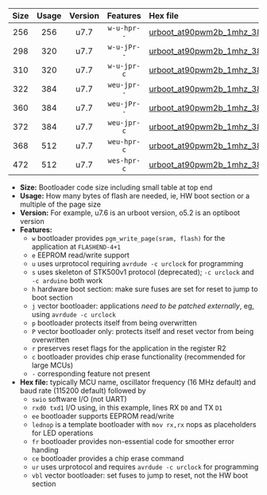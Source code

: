 |Size|Usage|Version|Features|Hex file|
|:-:|:-:|:-:|:-:|:--|
|256|256|u7.7|`w-u-hpr--`|[urboot_at90pwm2b_1mhz_38400bps_swio_rxd4_txd3_ur.hex](https://raw.githubusercontent.com/stefanrueger/urboot.hex/main/mcus/at90pwm2b/fcpu_1mhz/38400_bps/urboot_at90pwm2b_1mhz_38400bps_swio_rxd4_txd3_ur.hex)|
|298|320|u7.7|`w-u-jPr--`|[urboot_at90pwm2b_1mhz_38400bps_swio_rxd4_txd3_lednop_fr_ur_vbl.hex](https://raw.githubusercontent.com/stefanrueger/urboot.hex/main/mcus/at90pwm2b/fcpu_1mhz/38400_bps/urboot_at90pwm2b_1mhz_38400bps_swio_rxd4_txd3_lednop_fr_ur_vbl.hex)|
|310|320|u7.7|`w-u-jpr-c`|[urboot_at90pwm2b_1mhz_38400bps_swio_rxd4_txd3_lednop_fr_ce_ur_vbl.hex](https://raw.githubusercontent.com/stefanrueger/urboot.hex/main/mcus/at90pwm2b/fcpu_1mhz/38400_bps/urboot_at90pwm2b_1mhz_38400bps_swio_rxd4_txd3_lednop_fr_ce_ur_vbl.hex)|
|322|384|u7.7|`weu-jpr--`|[urboot_at90pwm2b_1mhz_38400bps_swio_rxd4_txd3_ee_ur_vbl.hex](https://raw.githubusercontent.com/stefanrueger/urboot.hex/main/mcus/at90pwm2b/fcpu_1mhz/38400_bps/urboot_at90pwm2b_1mhz_38400bps_swio_rxd4_txd3_ee_ur_vbl.hex)|
|360|384|u7.7|`weu-jPr--`|[urboot_at90pwm2b_1mhz_38400bps_swio_rxd4_txd3_ee_lednop_fr_ur_vbl.hex](https://raw.githubusercontent.com/stefanrueger/urboot.hex/main/mcus/at90pwm2b/fcpu_1mhz/38400_bps/urboot_at90pwm2b_1mhz_38400bps_swio_rxd4_txd3_ee_lednop_fr_ur_vbl.hex)|
|372|384|u7.7|`weu-jpr-c`|[urboot_at90pwm2b_1mhz_38400bps_swio_rxd4_txd3_ee_lednop_fr_ce_ur_vbl.hex](https://raw.githubusercontent.com/stefanrueger/urboot.hex/main/mcus/at90pwm2b/fcpu_1mhz/38400_bps/urboot_at90pwm2b_1mhz_38400bps_swio_rxd4_txd3_ee_lednop_fr_ce_ur_vbl.hex)|
|368|512|u7.7|`weu-hpr-c`|[urboot_at90pwm2b_1mhz_38400bps_swio_rxd4_txd3_ee_lednop_fr_ce_ur.hex](https://raw.githubusercontent.com/stefanrueger/urboot.hex/main/mcus/at90pwm2b/fcpu_1mhz/38400_bps/urboot_at90pwm2b_1mhz_38400bps_swio_rxd4_txd3_ee_lednop_fr_ce_ur.hex)|
|472|512|u7.7|`wes-hpr-c`|[urboot_at90pwm2b_1mhz_38400bps_swio_rxd4_txd3_ee_lednop_fr_ce.hex](https://raw.githubusercontent.com/stefanrueger/urboot.hex/main/mcus/at90pwm2b/fcpu_1mhz/38400_bps/urboot_at90pwm2b_1mhz_38400bps_swio_rxd4_txd3_ee_lednop_fr_ce.hex)|

- **Size:** Bootloader code size including small table at top end
- **Usage:** How many bytes of flash are needed, ie, HW boot section or a multiple of the page size
- **Version:** For example, u7.6 is an urboot version, o5.2 is an optiboot version
- **Features:**
  + `w` bootloader provides `pgm_write_page(sram, flash)` for the application at `FLASHEND-4+1`
  + `e` EEPROM read/write support
  + `u` uses urprotocol requiring `avrdude -c urclock` for programming
  + `s` uses skeleton of STK500v1 protocol (deprecated); `-c urclock` and `-c arduino` both work
  + `h` hardware boot section: make sure fuses are set for reset to jump to boot section
  + `j` vector bootloader: applications *need to be patched externally*, eg, using `avrdude -c urclock`
  + `p` bootloader protects itself from being overwritten
  + `P` vector bootloader only: protects itself and reset vector from being overwritten
  + `r` preserves reset flags for the application in the register R2
  + `c` bootloader provides chip erase functionality (recommended for large MCUs)
  + `-` corresponding feature not present
- **Hex file:** typically MCU name, oscillator frequency (16 MHz default) and baud rate (115200 default) followed by
  + `swio` software I/O (not UART)
  + `rxd0 txd1` I/O using, in this example, lines RX `D0` and TX `D1`
  + `ee` bootloader supports EEPROM read/write
  + `lednop` is a template bootloader with `mov rx,rx` nops as placeholders for LED operations
  + `fr` bootloader provides non-essential code for smoother error handing
  + `ce` bootloader provides a chip erase command
  + `ur` uses urprotocol and requires `avrdude -c urclock` for programming
  + `vbl` vector bootloader: set fuses to jump to reset, not the HW boot section
